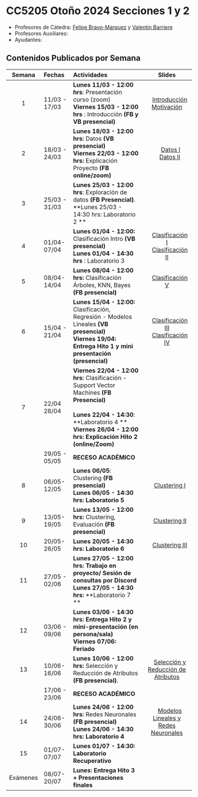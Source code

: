 # CC5205 Otoño 2024 Secciones 1 y 2



* Profesores de Cátedra:  [Felipe Bravo-Marquez](https://felipebravom.com) y [Valentin Barriere](https://dcc.uchile.cl/pregrado/academico/valentin-barriere)
* Profesores Auxiliares: 
* Ayudantes:

## Contenidos Publicados por Semana

|  Semana  | Fechas        | Actividades                                                  |                            Slides                            |
| :------: | :------------ | :----------------------------------------------------------- | :----------------------------------------------------------: |
|    1     | 11/03 - 17/03 | **Lunes 11/03 - 12:00 hrs**: Presentación curso (zoom) <br/>**Viernes 15/03 - 12:00 hrs** : Introducción **(FB y VB presencial)** | <a href="#"><img src="https://www.hiddenjunglecusco.com/wp-content/uploads/2019/11/PDF-Logo.png" width="16px" height="16px"></a>[Introducción Motivación](slides/Clase_1_Introduccion_motivacion.pdf)<br/> |
|    2     | 18/03 - 24/03 | **Lunes 18/03 - 12:00 hrs:** Datos  **(VB presencial)**<br/>**Viernes 22/03 - 12:00 hrs:** Explicación Proyecto **(FB online/zoom)**<br/> | <a href="#"><img src="https://www.hiddenjunglecusco.com/wp-content/uploads/2019/11/PDF-Logo.png" width="16px" height="16px"></a> [Datos I](slides/Clase_2_datos_I.pdf)<br/><img src="https://www.hiddenjunglecusco.com/wp-content/uploads/2019/11/PDF-Logo.png" width="16px" height="16px">[Datos II](slides/Clase_4_datos_II.pdf)<br/> |
|    3     | 25/03 - 31/03 | **Lunes 25/03 - 12:00 hrs**: Exploración de datos **(FB Presencial)**.<br/>**Lunes 25/03 - 14:30 hrs: Laboratorio 2 ** <br/> |                                                              |
|    4     | 01/04-07/04   | **Lunes 01/04 - 12:00:** Clasificación Intro **(VB presencial)** <br/>**Lunes 01/04 - 14:30 hrs** : Laboratorio 3 <br/> | <a href="#"><img src="https://www.hiddenjunglecusco.com/wp-content/uploads/2019/11/PDF-Logo.png" width="16px" height="16px"></a>[Clasificación I](slides/Clase_5_clasi_I.pdf) <br/><a href="#"><img src="https://www.hiddenjunglecusco.com/wp-content/uploads/2019/11/PDF-Logo.png" width="16px" height="16px"></a>[Clasificación II](slides/Clase_6_clasi_frame.pdf)<br/> |
|    5     | 08/04-14/04   | **Lunes 08/04 - 12:00 hrs:** Clasificación Árboles, KNN, Bayes **(FB presencial)**<br/> | <a href="#"><img src="https://www.hiddenjunglecusco.com/wp-content/uploads/2019/11/PDF-Logo.png" width="16px" height="16px"></a>[Clasificación V](https://prezi.com/r6xefyatyuwg/information-credibility-on-twitter/)<br/> |
|    6     | 15/04 - 21/04 | **Lunes 15/04 - 12:00:** Clasificación, Regresión - Modelos Lineales  **(VB presencial)**<br/>**Viernes 19/04: Entrega Hito 1 y mini presentación (presencial)** | <a href="#"><img src="https://www.hiddenjunglecusco.com/wp-content/uploads/2019/11/PDF-Logo.png" width="16px" height="16px"></a>[Clasificación III](slides/Clase_7_clasi_algo.pdf)<br/><a href="#"><img src="https://www.hiddenjunglecusco.com/wp-content/uploads/2019/11/PDF-Logo.png" width="16px" height="16px"></a>[Clasificación IV](slides/Clase_8_clasi_SVM.pdf)<br/> |
|    7     | 22/04 28/04   | **Viernes 22/04 - 12:00 hrs:** Clasificación  - Support Vector Machines **(FB Presencial)**<br/><br/>**Lunes 22/04 - 14:30**: **Laboratorio 4 ** <br/>**Viernes 26/04 - 12:00 hrs: Explicación Hito 2 (online/Zoom)**<br/> |                                                              |
|          | 29/05 - 05/05 | **RECESO ACADÉMICO**                                         |                                                              |
|    8     | 06/05-12/05   | **Lunes 06/05**: Clustering  **(FB presencial)**<br/>**Lunes 06/05 - 14:30 hrs: Laboratorio 5** <br/> | <a href="#"><img src="https://www.hiddenjunglecusco.com/wp-content/uploads/2019/11/PDF-Logo.png" width="16px" height="16px"></a>[Clustering I](slides/Clase_10_clustering_intro.pdf)<br/> |
|    9     | 13/05-19/05   | **Lunes 13/05 - 12:00 hrs:** Clustering, Evaluación **(FB presencial)** <br/> | <a href="#"><img src="https://www.hiddenjunglecusco.com/wp-content/uploads/2019/11/PDF-Logo.png" width="16px" height="16px"></a>[Clustering II](slides/Clase_11_alg_clustering.pdf)<br/> |
|    10    | 20/05-26/05   | **Lunes 20/05 - 14:30 hrs: Laboratorio 6**  <br/>            | <a href="#"><img src="https://www.hiddenjunglecusco.com/wp-content/uploads/2019/11/PDF-Logo.png" width="16px" height="16px"></a>[Clustering III](slides/Clase_12_validacion_clustering.pdf)<br/> |
|    11    | 27/05 - 02/06 | **Lunes 27/05 - 12:00 hrs: Trabajo en proyecto/ Sesión de consultas por Discord** <br/>**Lunes 27/05 - 14:30 hrs:** **Laboratorio 7 **<br/> |                                                              |
|    12    | 03/06 - 09/06 | **Lunes 03/06 - 14:30 hrs: Entrega Hito 2 y mini-presentación (en persona/sala)**<br/>**Viernes 07/06: Feriado** |                                                              |
|    13    | 10/06-16/06   | **Lunes 10/06 - 12:00 hrs:** Selección y Reducción de Atributos  **(FB presencial)**.<br/> | <a href="#"><img src="https://www.hiddenjunglecusco.com/wp-content/uploads/2019/11/PDF-Logo.png" width="16px" height="16px"></a>[Selección y Reducción de Atributos](slides/Clase_15_atributos.pdf)<br/> |
|          | 17/06 - 23/06 | **RECESO ACADÉMICO**                                         |                                                              |
|    14    | 24/06-30/06   | **Lunes 24/06 - 12:00 hrs:** Redes Neuronales **(FB presencial)**<br/>**Lunes 24/06 - 14:30 hrs:** **Laboratorio 4** <br/> | <a href="#"><img src="https://www.hiddenjunglecusco.com/wp-content/uploads/2019/11/PDF-Logo.png" width="16px" height="16px"></a>[Modelos Lineales y Redes Neuronales](slides/Clase_16_regresiones.pdf) |
|    15    | 01/07-07/07   | **Lunes 01/07 - 14:30: Laboratorio Recuperativo**<br/>       |                                                              |
| Exámenes | 08/07-20/07   | **Lunes: Entrega Hito 3  + Presentaciones finales**<br/>     |                                                              |